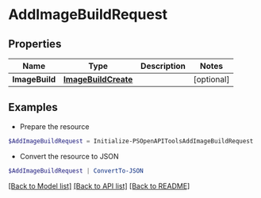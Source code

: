 # AddImageBuildRequest
## Properties

Name | Type | Description | Notes
------------ | ------------- | ------------- | -------------
**ImageBuild** | [**ImageBuildCreate**](ImageBuildCreate.md) |  | [optional] 

## Examples

- Prepare the resource
```powershell
$AddImageBuildRequest = Initialize-PSOpenAPIToolsAddImageBuildRequest  -ImageBuild null
```

- Convert the resource to JSON
```powershell
$AddImageBuildRequest | ConvertTo-JSON
```

[[Back to Model list]](../README.md#documentation-for-models) [[Back to API list]](../README.md#documentation-for-api-endpoints) [[Back to README]](../README.md)

